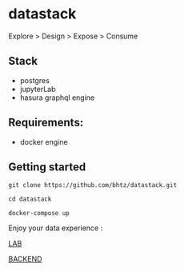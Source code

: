 # datastack

Explore > Design > Expose > Consume

## Stack

* postgres
* jupyterLab
* hasura graphql engine

## Requirements: 

* docker engine

## Getting started


    git clone https://github.com/bhtz/datastack.git

    cd datastack

    docker-compose up

Enjoy your data experience :

[LAB](http://localhost:8081/lab/tree/files)

[BACKEND](http://localhost:8080/console/)